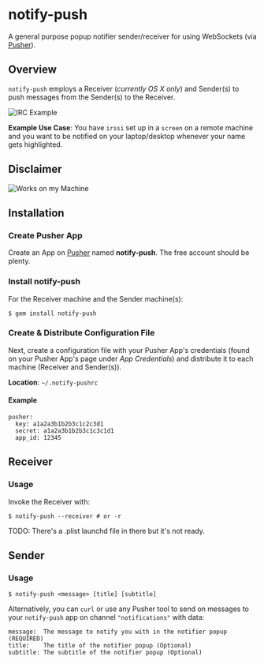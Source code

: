 # notify-push
A general purpose popup notifier sender/receiver for using WebSockets (via [Pusher](https://pusher.com)).

## Overview
`notify-push` employs a Receiver (*currently OS X only*) and Sender(s) to push messages from the Sender(s) to the Receiver.


![IRC Example](images/terminal-notifier.png "IRC Example")

**Example Use Case**:
You have `irssi` set up in a `screen` on a remote machine and you want to be notified on your laptop/desktop whenever your name gets highlighted.

## Disclaimer

![Works on my Machine](http://serve.eriknomitch.com/images/works-on-my-machine.jpg "Works on my Machine")

## Installation

### Create Pusher App
Create an App on [Pusher](https://pusher.com) named **notify-push**.  The free account should be plenty.

### Install notify-push
For the Receiver machine and the Sender machine(s):

```Shell
$ gem install notify-push
```

### Create & Distribute Configuration File
Next, create a configuration file with your Pusher App's credentials (found on your Pusher App's page under *App Credentials*) and distribute it to each machine (Receiver and Sender(s)).

**Location**: `~/.notify-pushrc`

#### Example

```YML
pusher:
  key: a1a2a3b1b2b3c1c2c3d1
  secret: a1a2a3b1b2b3c1c3c1d1
  app_id: 12345
```

## Receiver

### Usage
Invoke the Receiver with:

```Shell
$ notify-push --receiver # or -r
```

TODO: There's a .plist launchd file in there but it's not ready.

## Sender

### Usage

```Shell
$ notify-push <message> [title] [subtitle]
```

Alternatively, you can `curl` or use any Pusher tool to send on messages to your `notify-push` app on channel `"notifications"` with data:

```
message:  The message to notify you with in the notifier popup (REQUIRED)
title:    The title of the notifier popup (Optional)
subtitle: The subtitle of the notifier popup (Optional)
```
